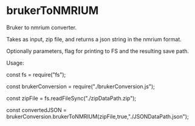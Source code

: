 # brukerToNMRIUM

Bruker to nmrium converter.

Takes as input, zip file, and returns a json string in the nmrium format.

Optionally parameters, flag for printing to FS and the resulting save path.

Usage:

const fs = require("fs");

const brukerConversion = require("./brukerConversion.js");

const zipFile = fs.readFileSync("./zipDataPath.zip");

const convertedJSON = brukerConversion.brukerToNMRIUM(zipFile,true,"./JSONDataPath.json");
